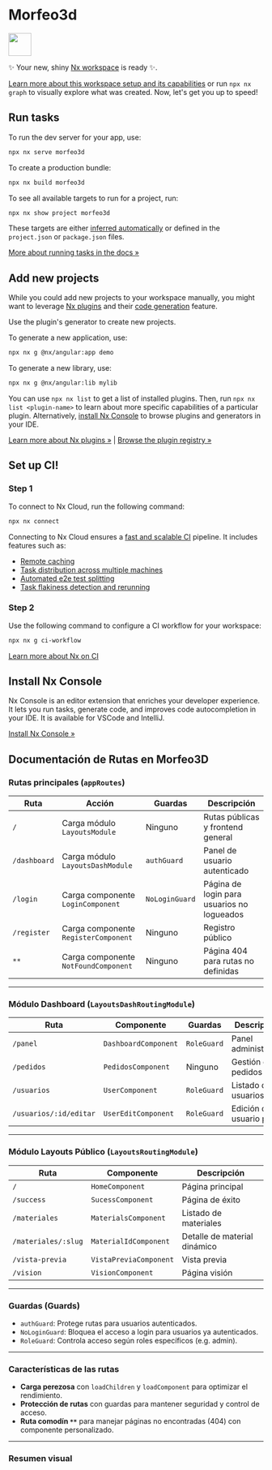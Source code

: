 # Morfeo3d

<a alt="Nx logo" href="https://nx.dev" target="_blank" rel="noreferrer"><img src="https://raw.githubusercontent.com/nrwl/nx/master/images/nx-logo.png" width="45"></a>

✨ Your new, shiny [Nx workspace](https://nx.dev) is ready ✨.

[Learn more about this workspace setup and its capabilities](https://nx.dev/getting-started/tutorials/angular-standalone-tutorial?utm_source=nx_project&amp;utm_medium=readme&amp;utm_campaign=nx_projects) or run `npx nx graph` to visually explore what was created. Now, let's get you up to speed!

## Run tasks

To run the dev server for your app, use:

```sh
npx nx serve morfeo3d
```

To create a production bundle:

```sh
npx nx build morfeo3d
```

To see all available targets to run for a project, run:

```sh
npx nx show project morfeo3d
```

These targets are either [inferred automatically](https://nx.dev/concepts/inferred-tasks?utm_source=nx_project&utm_medium=readme&utm_campaign=nx_projects) or defined in the `project.json` or `package.json` files.

[More about running tasks in the docs &raquo;](https://nx.dev/features/run-tasks?utm_source=nx_project&utm_medium=readme&utm_campaign=nx_projects)

## Add new projects

While you could add new projects to your workspace manually, you might want to leverage [Nx plugins](https://nx.dev/concepts/nx-plugins?utm_source=nx_project&utm_medium=readme&utm_campaign=nx_projects) and their [code generation](https://nx.dev/features/generate-code?utm_source=nx_project&utm_medium=readme&utm_campaign=nx_projects) feature.

Use the plugin's generator to create new projects.

To generate a new application, use:

```sh
npx nx g @nx/angular:app demo
```

To generate a new library, use:

```sh
npx nx g @nx/angular:lib mylib
```

You can use `npx nx list` to get a list of installed plugins. Then, run `npx nx list <plugin-name>` to learn about more specific capabilities of a particular plugin. Alternatively, [install Nx Console](https://nx.dev/getting-started/editor-setup?utm_source=nx_project&utm_medium=readme&utm_campaign=nx_projects) to browse plugins and generators in your IDE.

[Learn more about Nx plugins &raquo;](https://nx.dev/concepts/nx-plugins?utm_source=nx_project&utm_medium=readme&utm_campaign=nx_projects) | [Browse the plugin registry &raquo;](https://nx.dev/plugin-registry?utm_source=nx_project&utm_medium=readme&utm_campaign=nx_projects)

## Set up CI!

### Step 1

To connect to Nx Cloud, run the following command:

```sh
npx nx connect
```

Connecting to Nx Cloud ensures a [fast and scalable CI](https://nx.dev/ci/intro/why-nx-cloud?utm_source=nx_project&utm_medium=readme&utm_campaign=nx_projects) pipeline. It includes features such as:

- [Remote caching](https://nx.dev/ci/features/remote-cache?utm_source=nx_project&utm_medium=readme&utm_campaign=nx_projects)
- [Task distribution across multiple machines](https://nx.dev/ci/features/distribute-task-execution?utm_source=nx_project&utm_medium=readme&utm_campaign=nx_projects)
- [Automated e2e test splitting](https://nx.dev/ci/features/split-e2e-tasks?utm_source=nx_project&utm_medium=readme&utm_campaign=nx_projects)
- [Task flakiness detection and rerunning](https://nx.dev/ci/features/flaky-tasks?utm_source=nx_project&utm_medium=readme&utm_campaign=nx_projects)

### Step 2

Use the following command to configure a CI workflow for your workspace:

```sh
npx nx g ci-workflow
```

[Learn more about Nx on CI](https://nx.dev/ci/intro/ci-with-nx#ready-get-started-with-your-provider?utm_source=nx_project&utm_medium=readme&utm_campaign=nx_projects)

## Install Nx Console

Nx Console is an editor extension that enriches your developer experience. It lets you run tasks, generate code, and improves code autocompletion in your IDE. It is available for VSCode and IntelliJ.

[Install Nx Console &raquo;](https://nx.dev/getting-started/editor-setup?utm_source=nx_project&utm_medium=readme&utm_campaign=nx_projects)

## Documentación de Rutas en Morfeo3D

### Rutas principales (`appRoutes`)

| Ruta         | Acción                                   | Guardas               | Descripción                             |
|--------------|-----------------------------------------|-----------------------|---------------------------------------|
| `/`          | Carga módulo `LayoutsModule`             | Ninguno               | Rutas públicas y frontend general     |
| `/dashboard` | Carga módulo `LayoutsDashModule`         | `authGuard`           | Panel de usuario autenticado           |
| `/login`     | Carga componente `LoginComponent`        | `NoLoginGuard`        | Página de login para usuarios no logueados |
| `/register`  | Carga componente `RegisterComponent`     | Ninguno               | Registro público                       |
| `**`         | Carga componente `NotFoundComponent`     | Ninguno               | Página 404 para rutas no definidas    |

---

### Módulo Dashboard (`LayoutsDashRoutingModule`)

| Ruta                     | Componente               | Guardas         | Descripción                         |
|--------------------------|--------------------------|-----------------|-----------------------------------|
| `/panel`                 | `DashboardComponent`     | `RoleGuard`     | Panel administrativo               |
| `/pedidos`               | `PedidosComponent`       | Ninguno         | Gestión de pedidos                 |
| `/usuarios`              | `UserComponent`          | `RoleGuard`     | Listado de usuarios               |
| `/usuarios/:id/editar`   | `UserEditComponent`      | `RoleGuard`     | Edición de usuario por ID         |

---

### Módulo Layouts Público (`LayoutsRoutingModule`)

| Ruta                 | Componente                   | Descripción                       |
|----------------------|------------------------------|---------------------------------|
| `/`                  | `HomeComponent`               | Página principal                 |
| `/success`            | `SucessComponent`             | Página de éxito                  |
| `/materiales`         | `MaterialsComponent`          | Listado de materiales            |
| `/materiales/:slug`   | `MaterialIdComponent`         | Detalle de material dinámico     |
| `/vista-previa`       | `VistaPreviaComponent`        | Vista previa                    |
| `/vision`             | `VisionComponent`             | Página visión                   |

---

### Guardas (Guards)

- `authGuard`: Protege rutas para usuarios autenticados.
- `NoLoginGuard`: Bloquea el acceso a login para usuarios ya autenticados.
- `RoleGuard`: Controla acceso según roles específicos (e.g. admin).

---

### Características de las rutas

- **Carga perezosa** con `loadChildren` y `loadComponent` para optimizar el rendimiento.
- **Protección de rutas** con guardas para mantener seguridad y control de acceso.
- **Ruta comodín `**`** para manejar páginas no encontradas (404) con componente personalizado.

---

### Resumen visual

